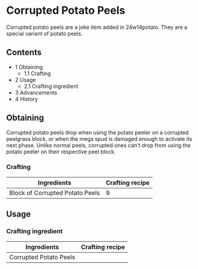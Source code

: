 # Corrupted Potato Peels
Corrupted potato peels are a joke item added in 24w14potato. They are a special variant of potato peels.

## Contents
- 1 Obtaining
	- 1.1 Crafting
- 2 Usage
	- 2.1 Crafting ingredient
- 3 Advancements
- 4 History

## Obtaining
Corrupted potato peels drop when using the potato peeler on a corrupted peelgrass block, or when the mega spud is damaged enough to activate its next phase. Unlike normal peels, corrupted ones can't drop from using the potato peeler on their respective peel block.

### Crafting
| Ingredients                     | Crafting recipe |
|---------------------------------|-----------------|
| Block of Corrupted Potato Peels | 9               |

## Usage
### Crafting ingredient
| Ingredients            | Crafting recipe |
|------------------------|-----------------|
| Corrupted Potato Peels |                 |

